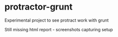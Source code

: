 # protractor-grunt
Experimental project to see protract work with grunt

Still missing html report - screenshots capturing setup
